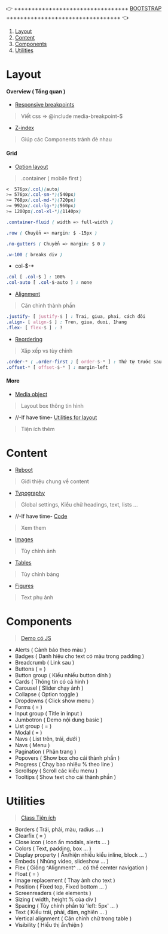 👉 +++++++++++++++++++++++++++++++++ [BOOTSTRAP](http://getbootstrap.com/) +++++++++++++++++++++++++++++++++ 👈

1. [Layout](#layout)
1. [Content](#content)
1. [Components](#components)
1. [Utilities](#utilities)

# Layout
#### Overview ( Tổng quan )
- [Responsive breakpoints](http://getbootstrap.com/docs/4.0/layout/overview/#responsive-breakpoints/)

> Viết css => @include media-breakpoint-$

- [Z-index](http://getbootstrap.com/docs/4.0/layout/overview/#z-index/)

> Giúp các Components tránh đè nhau

#### Grid
- [Option layout](http://getbootstrap.com/docs/4.0/layout/grid/#grid-options)

> .container ( mobile first )
```css
<  576px(.col)(auto)
>= 576px(.col-sm-*)(540px)
>= 768px(.col-md-*)(720px)
>= 992px(.col-lg-*)(960px)
>= 1200px(.col-xl-*)(1140px)

.container-fluid ( width => full-width )

.row ( Chuyển => margin: $ -15px )

.no-gutters ( Chuyển => margin: $ 0 )

.w-100 ( breaks div )
```
- col-$-*
```css
.col [ .col-$ ] : 100%
.col-auto [ .col-$-auto ] : none
```
- [Alignment](http://getbootstrap.com/docs/4.0/layout/grid/#alignment)

> Căn chỉnh thành phần
```css
.justify- [ justify-$ ] : Trai, giua, phai, cách đôi
.align- [ align-$ ] : Tren, giua, duoi, 1hang
.flex- [ flex-$ ] : ?
```
- [Reordering](http://getbootstrap.com/docs/4.0/layout/grid/#reordering)

> Xắp xếp vs tùy chỉnh
```css
.order-* ( .order-first ) [ order-$-* ] : Thứ tự trước sau
.offset-* [ offset-$-* ] : margin-left
```

#### More
- [Media object](http://getbootstrap.com/docs/4.0/layout/media-object/)

> Layout box thông tin hình

- //-If have time- [Utilities for layout](http://getbootstrap.com/docs/4.0/layout/utilities-for-layout/)

> Tiện ích thêm

# Content

- [Reboot](http://getbootstrap.com/docs/4.0/content/reboot/)

> Giới thiệu chung về content

- [Typography](http://getbootstrap.com/docs/4.0/content/typography/)

> Global settings, Kiểu chữ headings, text, lists ...

- //-If have time- [Code](http://getbootstrap.com/docs/4.0/content/code/)

> Xem them

- [Images](http://getbootstrap.com/docs/4.0/content/images/)

> Tùy chỉnh ảnh

- [Tables](http://getbootstrap.com/docs/4.0/content/tables/)

> Tùy chỉnh bảng

- [Figures](http://getbootstrap.com/docs/4.0/content/figures/)

> Text phụ ảnh

# Components
> [Demo có JS](http://getbootstrap.com/docs/4.0/components/alerts/)

+ Alerts ( Cảnh báo theo màu )
+ Badges ( Danh hiệu cho text có màu trong padding )
+ Breadcrumb ( Link sau )
+ Buttons ( = )
+ Button group ( Kiểu nhiều button dính )
+ Cards ( Thông tin có cả hình )
+ Carousel ( Slider chạy ảnh )
+ Collapse ( Option toggle )
+ Dropdowns ( Click show menu )
+ Forms ( = )
+ Input group ( Title in input )
+ Jumbotron ( Demo nội dung basic )
+ List group ( = )
+ Modal ( = )
+ Navs ( List trên, trái, dưới )
+ Navs ( Menu )
+ Pagination ( Phân trang )
+ Popovers ( Show box cho cái thành phần )
+ Progress ( Chạy bao nhiêu % theo line )
+ Scrollspy ( Scroll các kiểu menu )
+ Tooltips ( Show text cho cái thành phần )

# Utilities
> [Class Tiện ích](http://getbootstrap.com/docs/4.0/utilities/borders/)

+ Borders ( Trái, phải, màu, radius ... )
+ Clearfix ( = )
+ Close icon ( Icon ẩn modals, alerts ... )
+ Colors ( Text, padding, box ... )
+ Display property ( Ẩn/hiện nhiều kiểu inline, block ... )
+ Embeds ( Nhúng video, slideshow ... )
+ Flex ( Giống ^Alignment^ ... có thể cemter navigation )
+ Float ( = )
+ Image replacement ( Thay ảnh cho text )
+ Position ( Fixed top, Fixed bottom ... )
+ Screenreaders ( ide elements )
+ Sizing ( width, height % của div )
+ Spacing ( Tùy chỉnh phần tử 'left: 5px' ... )
+ Text ( Kiểu trái, phải, đậm, nghiên ... )
+ Vertical alignment ( Căn chỉnh chữ trong table )
+ Visibility ( Hiểu thị ẩn/hiện )
